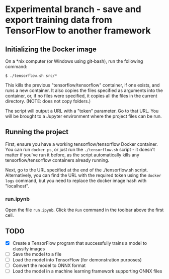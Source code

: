 # Experimental branch - save and export training data from TensorFlow to another framework

## Initializing the Docker image

On a \*nix computer (or Windows using git-bash), run the following command:

```
$ ./tensorflow.sh src/*
```

This kills the previous "tensorflow/tensorflow" container, if one exists, and
runs a new container. It also copies the files specified as arguments into the
container, or, if no files were specified, it copies all the files in the
current directory. (NOTE: does not copy folders.)

The script will output a URL with a "token" parameter. Go to that URL. You will
be brought to a Jupyter environment where the project files can be run.

## Running the project

First, ensure you have a working tensorflow/tensorflow Docker container. You 
can run `docker ps`, or just run the `./tensorflow.sh` script - it doesn't
matter if you've run it before, as the script automatically kills any
tensorflow/tensorflow containers already running.

Next, go to the URL specified at the end of the ./tensorflow.sh script.
Alternatively, you can find the URL with the required token using the
`docker logs` command, but you need to replace the docker image hash with
"localhost".

### run.ipynb

Open the file `run.ipynb`. Click the `Run` command in the toolbar above the
first cell.

## TODO

- [x] Create a TensorFlow program that successfully trains a model to classify
  images
- [ ] Save the model to a file
- [ ] Load the model into TensorFlow (for demonstration purposes)
- [ ] Convert the model to ONNX format
- [ ] Load the model in a machine learning framework supporting ONNX files
